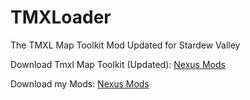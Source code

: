 # TMXLoader
The TMXL Map Toolkit Mod Updated for Stardew Valley

Download Tmxl Map Toolkit (Updated): [Nexus Mods](https://www.nexusmods.com/stardewvalley/mods/34376)

Download my Mods: [Nexus Mods](https://next.nexusmods.com/profile/Smapifan/mods)
